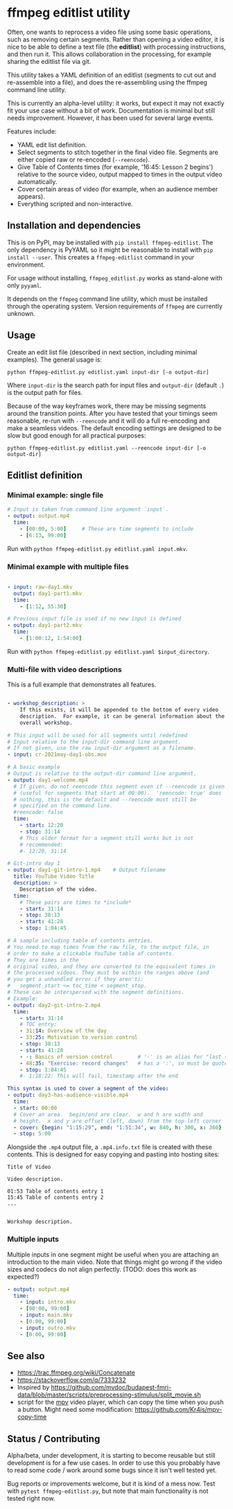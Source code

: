 # ffmpeg editlist utility

Often, one wants to reprocess a video file using some basic
operations, such as removing certain segments.  Rather than opening a
video editor, it is nice to be able to define a text file (the
**editlist**) with processing instructions, and then run it.  This
allows collaboration in the processing, for example sharing the
editlist file via git.

This utility takes a YAML definition of an editlist (segments to cut
out and re-assemble into a file), and does the re-assembling using the
ffmpeg command line utility.

This is currently an alpha-level utility: it works, but expect it may
not exactly fit your use case without a bit of work.  Documentation is
minimal but still needs improvement.  However, it has been used for
several large events.

Features include:

* YAML edit list definition.
* Select segments to stitch together in the final video file.
  Segments are either copied raw or re-encoded (`--reencode`).
* Give Table of Contents times (for example, '16:45: Lesson 2 begins')
  relative to the source video, output mapped to times in
  the output video automatically.
* Cover certain areas of video (for example, when an audience member
  appears).
* Everything scripted and non-interactive.



## Installation and dependencies

This is on PyPI, may be installed with `pip install ffmpeg-editlist`.
The only dependency is PyYAML so it might be reasonable to install
with `pip install --user`.  This creates a `ffmpeg-editlist` command
in your environment.

For usage without installing, `ffmpeg_editlist.py` works as
stand-alone with only `pyyaml`.

It depends on the `ffmpeg` command line utility, which must be
installed through the operating system.  Version requirements of
`ffmpeg` are currently unknown.



## Usage

Create an edit list file (described in next section, including minimal
examples).  The general usage is:

```
python ffmpeg-editlist.py editlist.yaml input-dir [-o output-dir]
```

Where `input-dir` is the search path for input files and `output-dir`
(default `.`) is the output path for files.

Because of the way keyframes work, there may be missing segments
around the transition points.  After you have tested that your timings
seem reasonable, re-run with ``--reencode`` and it will do a full
re-encoding and make a seamless videos.  The default encoding settings
are designed to be slow but good enough for all practical purposes:

```
python ffmpeg-editlist.py editlist.yaml --reencode input-dir [-o output-dir]
```




## Editlist definition


### Minimal example: single file

```yaml
# Input is taken from command line argument `input`.
- output: output.mp4
  time:
    - [00:00, 5:00]     # These are time segments to include
    - [6:13, 99:00]
```

Run with `python ffmpeg-editlist.py editlist.yaml input.mkv`.


### Minimal example with multiple files

```yaml

- input: raw-day1.mkv
  output: day1-part1.mkv
  time:
    - [1:12, 55:30]

# Previous input file is used if no new input is defined
- output: day1-part2.mkv
  time:
    - [1:00:12, 1:54:00]
```

Run with `python ffmpeg-editlist.py editlist.yaml $input_directory`.


### Multi-file with video descriptions

This is a full example that demonstrates all features.

```yaml

- workshop_description: >
    If this exists, it will be appended to the bottom of every video
    description.  For example, it can be general information about the
    overall workshop.

# This input will be used for all segments until redefined
# Input relative to the input-dir command line argument.
# If not given, use the raw input-dir argument as a filename.
- input: cr-2021may-day1-obs.mov

# A basic example
# Output is relative to the output-dir command line argument.
- output: day1-welcome.mp4
  # If given, do not reencode this segment even if --reencode is given
  # (useful for segments that start at 00:00).  'reencode: true' does
  # nothing, this is the default and --reencode must still be
  # specified on the command line.
  #reencode: false
  time:
    - start: 12:20
    - stop: 31:14
    # This older format for a segment still works but is not
    # recommended:
    #- 12:20, 31:14

# Git-intro day 1
- output: day1-git-intro-1.mp4    # Output filename
  title: YouTube Video Title
  description: >
    Description of the video.
  time:
    # These pairs are times to *include*
    - start: 31:14
    - stop: 38:13
    - start: 41:28
    - stop: 1:04:45

# A sample including table of contents entries.
# You need to map times from the raw file, to the output file, in
# order to make a clickable YouTube table of contents.
# They are times in the
# original video, and they are converted to the equivalent times in
# the processed videos. They must be within the ranges above (and
# you get a unhandled error if they aren't):
#   segment_start <= toc_time < segment_stop.
# These can be interspersed with the segment definitions.
# Example:
- output: day2-git-intro-2.mp4
  time:
    - start: 31:14
    # TOC entry:
    - 31:14: Overview of the day
    - 33:25: Motivation to version control
    - stop: 38:13
    - start: 41:28
    - -: Basics of version control        # '-' is an alias for "last start"
    - 48:35: "Exercise: record changes"   # has a ':', so must be quoted
    - stop: 1:04:45
    #- 1:18:22: This will fail, timestamp after the end

This syntax is used to cover a segment of the video:
- output: day3-has-audience-visible.mp4
  time:
  - start: 00:00
  # Cover an area.  begin/end are clear.  w and h are width and
  # height.  x and y are offset (left, down) from the top-left corner
  - cover: {begin: "1:15:29", end: "1:51:34", w: 840, h: 300, x: 360}
  - stop: 5:00


```

Alongside the `.mp4` output file, a `.mp4.info.txt` file is created
with these contents.  This is designed for easy copying and pasting
into hosting sites:

```
Title of Video

Video description.

01:53 Table of contents entry 1
15:45 Table of contents entry 2
...


Workshop description.
```


### Multiple inputs

Multiple inputs in one segment might be useful when you are attaching
an introduction to the main video.  Note that things might go wrong if
the video sizes and codecs do not align perfectly.  (TODO: does this
work as expected?)

```yaml
- output: output.mp4
  time:
    - input: intro.mkv
    - [00:00, 99:00]
    - input: main.mkv
    - [0:00, 99:00]
    - input: outro.mkv
    - [0:00, 99:00]

```



## See also

* https://trac.ffmpeg.org/wiki/Concatenate
* https://stackoverflow.com/q/7333232
* Inspired by https://github.com/mvdoc/budapest-fmri-data/blob/master/scripts/preprocessing-stimulus/split_movie.sh
* script for the [mpv](https://mpv.io) video player, which can copy
  the time when you push a button.  Might need some modification:
  https://github.com/Kr4is/mpv-copy-time


## Status / Contributing

Alpha/beta, under development, it is starting to become reusable but
still development is for a few use cases.  In order to use this you
probably have to read some code / work around some bugs since it isn't
well tested yet.

Bug reports or improvements welcome, but it is kind of a mess now.
Test with ``pytest ffmpeg-editlist.py``, but note that main
functionality is not tested right now.
